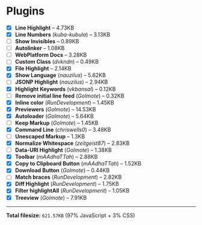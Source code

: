 # Plugins

- [x] **Line Highlight** – 4.73KB
- [x] **Line Numbers** (_kuba-kubula_) – 3.13KB
- [ ] **Show Invisibles** – 0.89KB
- [ ] **Autolinker** – 1.08KB
- [ ] **WebPlatform Docs** – 3.28KB
- [ ] **Custom Class** (_dvkndn_) – 0.49KB
- [x] **File Highlight** – 2.14KB
- [x] **Show Language** (_nauzilus_) – 5.62KB
- [ ] **JSONP Highlight** (_nauzilus_) – 2.94KB
- [x] **Highlight Keywords** (_vkbansal_) – 0.12KB
- [ ] **Remove initial line feed** (_Golmote_) – 0.32KB
- [x] **Inline color** (_RunDevelopment_) – 1.45KB
- [x] **Previewers** (_Golmote_) – 14.53KB
- [x] **Autoloader** (_Golmote_) – 5.64KB
- [ ] **Keep Markup** (_Golmote_) – 1.45KB
- [x] **Command Line** (_chriswells0_) – 3.48KB
- [ ] **Unescaped Markup** – 1.3KB
- [x] **Normalize Whitespace** (_zeitgeist87_) – 2.83KB
- [ ] **Data-URI Highlight** (_Golmote_) – 1.38KB
- [x] **Toolbar** (_mAAdhaTTah_) – 2.88KB
- [x] **Copy to Clipboard Button** (_mAAdhaTTah_) – 1.52KB
- [x] **Download Button** (_Golmote_) – 0.44KB
- [ ] **Match braces** (_RunDevelopment_) – 2.82KB
- [x] **Diff Highlight** (_RunDevelopment_) – 1.75KB
- [x] **Filter highlightAll** (_RunDevelopment_) – 1.05KB
- [x] **Treeview** (_Golmote_) – 7.91KB

---

**Total filesize:** `621.57KB` (97% JavaScript + 3% CSS)

